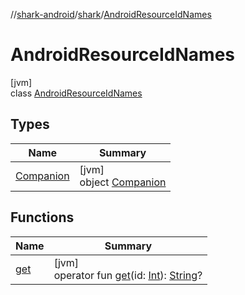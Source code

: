 //[shark-android](../../../index.md)/[shark](../index.md)/[AndroidResourceIdNames](index.md)

# AndroidResourceIdNames

[jvm]\
class [AndroidResourceIdNames](index.md)

## Types

| Name | Summary |
|---|---|
| [Companion](-companion/index.md) | [jvm]<br>object [Companion](-companion/index.md) |

## Functions

| Name | Summary |
|---|---|
| [get](get.md) | [jvm]<br>operator fun [get](get.md)(id: [Int](https://kotlinlang.org/api/latest/jvm/stdlib/kotlin/-int/index.html)): [String](https://kotlinlang.org/api/latest/jvm/stdlib/kotlin/-string/index.html)? |

